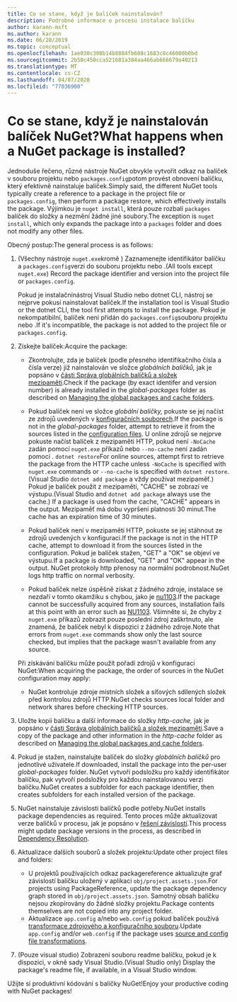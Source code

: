 ```yaml
---
title: Co se stane, když je balíček nainstalován?
description: Podrobné informace o procesu instalace balíčku
author: karann-msft
ms.author: karann
ms.date: 06/20/2019
ms.topic: conceptual
ms.openlocfilehash: 1ae030c308b14b8884fb608c1683c8c46000b0bd
ms.sourcegitcommit: 2b50c450cca521681a384aa466ab666679a40213
ms.translationtype: MT
ms.contentlocale: cs-CZ
ms.lasthandoff: 04/07/2020
ms.locfileid: "77036900"
---
```

# <a name="what-happens-when-a-nuget-package-is-installed"></a><span data-ttu-id="fdd66-103">Co se stane, když je nainstalován balíček NuGet?</span><span class="sxs-lookup"><span data-stu-id="fdd66-103">What happens when a NuGet package is installed?</span></span>

<span data-ttu-id="fdd66-104">Jednoduše řečeno, různé nástroje NuGet obvykle vytvořit odkaz na balíček v souboru projektu nebo `packages.config`potom provést obnovení balíčku, který efektivně nainstaluje balíček.</span><span class="sxs-lookup"><span data-stu-id="fdd66-104">Simply said, the different NuGet tools typically create a reference to a package in the project file or `packages.config`, then perform a package restore, which effectively installs the package.</span></span> <span data-ttu-id="fdd66-105">Výjimkou je `nuget install`, která pouze rozbalí `packages` balíček do složky a nezmění žádné jiné soubory.</span><span class="sxs-lookup"><span data-stu-id="fdd66-105">The exception is `nuget install`, which only expands the package into a `packages` folder and does not modify any other files.</span></span>

<span data-ttu-id="fdd66-106">Obecný postup:</span><span class="sxs-lookup"><span data-stu-id="fdd66-106">The general process is as follows:</span></span>

1. <span data-ttu-id="fdd66-107">(Všechny nástroje `nuget.exe`kromě ) Zaznamenejte identifikátor balíčku a `packages.config`verzi do souboru projektu nebo .</span><span class="sxs-lookup"><span data-stu-id="fdd66-107">(All tools except `nuget.exe`) Record the package identifier and version into the project file or `packages.config`.</span></span>

   <span data-ttu-id="fdd66-108">Pokud je instalačnínástroj Visual Studio nebo dotnet CLI, nástroj se nejprve pokusí nainstalovat balíček.</span><span class="sxs-lookup"><span data-stu-id="fdd66-108">If the installation tool is Visual Studio or the dotnet CLI, the tool first attempts to install the package.</span></span> <span data-ttu-id="fdd66-109">Pokud je nekompatibilní, balíček není přidán do `packages.config`souboru projektu nebo .</span><span class="sxs-lookup"><span data-stu-id="fdd66-109">If it's incompatible, the package is not added to the project file or `packages.config`.</span></span>

2. <span data-ttu-id="fdd66-110">Získejte balíček:</span><span class="sxs-lookup"><span data-stu-id="fdd66-110">Acquire the package:</span></span>
   - <span data-ttu-id="fdd66-111">Zkontrolujte, zda je balíček (podle přesného identifikačního čísla a čísla verze) již nainstalován ve složce *globálních balíčků,* jak je popsáno v [části Správa globálních balíčků a složek mezipaměti](../consume-packages/managing-the-global-packages-and-cache-folders.md).</span><span class="sxs-lookup"><span data-stu-id="fdd66-111">Check if the package (by exact identifer and version number) is already installed in the *global-packages* folder as described on [Managing the global packages and cache folders](../consume-packages/managing-the-global-packages-and-cache-folders.md).</span></span>

   - <span data-ttu-id="fdd66-112">Pokud balíček není ve složce *globální balíčky,* pokuste se jej načíst ze zdrojů uvedených v [konfiguračních souborech](../consume-packages/Configuring-NuGet-Behavior.md).</span><span class="sxs-lookup"><span data-stu-id="fdd66-112">If the package is not in the *global-packages* folder, attempt to retrieve it from the sources listed in the [configuration files](../consume-packages/Configuring-NuGet-Behavior.md).</span></span> <span data-ttu-id="fdd66-113">U online zdrojů se nejprve pokuste načíst balíček z mezipaměti HTTP, pokud není `-NoCache` zadán pomocí `nuget.exe` příkazů nebo `--no-cache` není zadán pomocí . `dotnet restore`</span><span class="sxs-lookup"><span data-stu-id="fdd66-113">For online sources, attempt first to retrieve the package from the HTTP cache unless `-NoCache` is specified with `nuget.exe` commands or `--no-cache` is specified with `dotnet restore`.</span></span> <span data-ttu-id="fdd66-114">(Visual Studio `dotnet add package` a vždy používat mezipaměť.) Pokud je balíček použit z mezipaměti, "CACHE" se zobrazí ve výstupu.</span><span class="sxs-lookup"><span data-stu-id="fdd66-114">(Visual Studio and `dotnet add package` always use the cache.) If a package is used from the cache, "CACHE" appears in the output.</span></span> <span data-ttu-id="fdd66-115">Mezipaměť má dobu vypršení platnosti 30 minut.</span><span class="sxs-lookup"><span data-stu-id="fdd66-115">The cache has an expiration time of 30 minutes.</span></span>

   - <span data-ttu-id="fdd66-116">Pokud balíček není v mezipaměti HTTP, pokuste se jej stáhnout ze zdrojů uvedených v konfiguraci.</span><span class="sxs-lookup"><span data-stu-id="fdd66-116">If the package is not in the HTTP cache, attempt to download it from the sources listed in the configuration.</span></span> <span data-ttu-id="fdd66-117">Pokud je balíček stažen, "GET" a "OK" se objeví ve výstupu.</span><span class="sxs-lookup"><span data-stu-id="fdd66-117">If a package is downloaded, "GET" and "OK" appear in the output.</span></span> <span data-ttu-id="fdd66-118">NuGet protokoly http přenosy na normální podrobnost.</span><span class="sxs-lookup"><span data-stu-id="fdd66-118">NuGet logs http traffic on normal verbosity.</span></span>

   - <span data-ttu-id="fdd66-119">Pokud balíček nelze úspěšně získat z žádného zdroje, instalace se nezdaří v tomto okamžiku s chybou, jako je [nu1103](../reference/errors-and-warnings/NU1103.md).</span><span class="sxs-lookup"><span data-stu-id="fdd66-119">If the package cannot be successfully acquired from any sources, installation fails at this point with an error such as [NU1103](../reference/errors-and-warnings/NU1103.md).</span></span> <span data-ttu-id="fdd66-120">Všimněte si, že chyby z `nuget.exe` příkazů zobrazit pouze poslední zdroj zaškrtnuto, ale znamená, že balíček nebyl k dispozici z žádného zdroje.</span><span class="sxs-lookup"><span data-stu-id="fdd66-120">Note that errors from `nuget.exe` commands show only the last source checked, but implies that the package wasn't available from any source.</span></span>

   <span data-ttu-id="fdd66-121">Při získávání balíčku může použít pořadí zdrojů v konfiguraci NuGet:</span><span class="sxs-lookup"><span data-stu-id="fdd66-121">When acquiring the package, the order of sources in the NuGet configuration may apply:</span></span>

   - <span data-ttu-id="fdd66-122">NuGet kontroluje zdroje místních složek a síťových sdílených složek před kontrolou zdrojů HTTP.</span><span class="sxs-lookup"><span data-stu-id="fdd66-122">NuGet checks sources local folder and network shares before checking HTTP sources.</span></span>

3. <span data-ttu-id="fdd66-123">Uložte kopii balíčku a další informace do složky *http-cache,* jak je popsáno v [části Správa globálních balíčků a složek mezipaměti](../consume-packages/managing-the-global-packages-and-cache-folders.md).</span><span class="sxs-lookup"><span data-stu-id="fdd66-123">Save a copy of the package and other information in the *http-cache* folder as described on [Managing the global packages and cache folders](../consume-packages/managing-the-global-packages-and-cache-folders.md).</span></span>

4. <span data-ttu-id="fdd66-124">Pokud je stažen, nainstalujte balíček do složky *globálních balíčků* pro jednotlivé uživatele.</span><span class="sxs-lookup"><span data-stu-id="fdd66-124">If downloaded, install the package into the per-user *global-packages* folder.</span></span> <span data-ttu-id="fdd66-125">NuGet vytvoří podsložku pro každý identifikátor balíčku, pak vytvoří podsložky pro každou nainstalovanou verzi balíčku.</span><span class="sxs-lookup"><span data-stu-id="fdd66-125">NuGet creates a subfolder for each package identifier, then creates subfolders for each installed version of the package.</span></span>

5. <span data-ttu-id="fdd66-126">NuGet nainstaluje závislosti balíčků podle potřeby.</span><span class="sxs-lookup"><span data-stu-id="fdd66-126">NuGet installs package dependencies as required.</span></span> <span data-ttu-id="fdd66-127">Tento proces může aktualizovat verze balíčků v procesu, jak je popsáno v [řešení závislostí](../concepts/dependency-resolution.md).</span><span class="sxs-lookup"><span data-stu-id="fdd66-127">This process might update package versions in the process, as described in [Dependency Resolution](../concepts/dependency-resolution.md).</span></span>

6. <span data-ttu-id="fdd66-128">Aktualizace dalších souborů a složek projektu:</span><span class="sxs-lookup"><span data-stu-id="fdd66-128">Update other project files and folders:</span></span>

    - <span data-ttu-id="fdd66-129">U projektů používajících odkaz packagereference aktualizujte graf závislostí balíčku uložený v aplikaci `obj/project.assets.json`.</span><span class="sxs-lookup"><span data-stu-id="fdd66-129">For projects using PackageReference, update the package dependency graph stored in `obj/project.assets.json`.</span></span> <span data-ttu-id="fdd66-130">Samotný obsah balíčku nejsou zkopírovány do žádné složky projektu.</span><span class="sxs-lookup"><span data-stu-id="fdd66-130">Package contents themselves are not copied into any project folder.</span></span>
    - <span data-ttu-id="fdd66-131">Aktualizace `app.config` a/nebo `web.config` pokud balíček používá [transformace zdrojového a konfiguračního souboru](../create-packages/source-and-config-file-transformations.md).</span><span class="sxs-lookup"><span data-stu-id="fdd66-131">Update `app.config` and/or `web.config` if the package uses [source and config file transformations](../create-packages/source-and-config-file-transformations.md).</span></span>

7. <span data-ttu-id="fdd66-132">(Pouze visual studio) Zobrazení souboru readme balíčku, pokud je k dispozici, v okně sady Visual Studio.</span><span class="sxs-lookup"><span data-stu-id="fdd66-132">(Visual Studio only) Display the package's readme file, if available, in a Visual Studio window.</span></span>

<span data-ttu-id="fdd66-133">Užijte si produktivní kódování s balíčky NuGet!</span><span class="sxs-lookup"><span data-stu-id="fdd66-133">Enjoy your productive coding with NuGet packages!</span></span>
